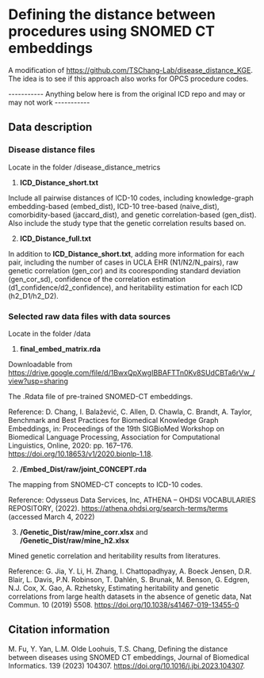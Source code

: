 # Defining the distance between procedures using SNOMED CT embeddings

A modification of https://github.com/TSChang-Lab/disease_distance_KGE. The idea is to see if this approach also works for OPCS procedure codes.

----------- Anything below here is from the original ICD repo and may or may not work -----------


## Data description
### Disease distance files
Locate in the folder /disease_distance_metrics

1. **ICD_Distance_short.txt**

Include all pairwise distances of ICD-10 codes, including knowledge-graph embedding-based (embed_dist), ICD-10 tree-based (naive_dist), comorbidity-based (jaccard_dist), and genetic correlation-based (gen_dist). Also include the study type that the genetic correlation results based on.

2. **ICD_Distance_full.txt**

In addition to **ICD_Distance_short.txt**, adding more information for each pair, including the number of cases in UCLA EHR (N1/N2/N_pairs), raw genetic correlation (gen_cor) and its cooresponding standard deviation (gen_cor_sd), confidence of the correlation estimation (d1_confidence/d2_confidence), and heritability estimation for each ICD (h2_D1/h2_D2).


### Selected raw data files with data sources
Locate in the folder /data

1. **final_embed_matrix.rda**

Downloadable from https://drive.google.com/file/d/1BwxQpXwgIBBAFTTn0Kv8SUdCBTa6rVw_/view?usp=sharing

The .Rdata file of pre-trained SNOMED-CT embeddings. 

Reference: D. Chang, I. Balažević, C. Allen, D. Chawla, C. Brandt, A. Taylor, Benchmark and Best Practices for Biomedical Knowledge Graph Embeddings, in: Proceedings of the 19th SIGBioMed Workshop on Biomedical Language Processing, Association for Computational Linguistics, Online, 2020: pp. 167–176. https://doi.org/10.18653/v1/2020.bionlp-1.18.

2. **/Embed_Dist/raw/joint_CONCEPT.rda**

The mapping from SNOMED-CT concepts to ICD-10 codes.

Reference: Odysseus Data Services, Inc, ATHENA – OHDSI VOCABULARIES REPOSITORY, (2022). https://athena.ohdsi.org/search-terms/terms (accessed March 4, 2022)

3. **/Genetic_Dist/raw/mine_corr.xlsx** and **/Genetic_Dist/raw/mine_h2.xlsx**

Mined genetic correlation and heritability results from literatures.

Reference: G. Jia, Y. Li, H. Zhang, I. Chattopadhyay, A. Boeck Jensen, D.R. Blair, L. Davis, P.N. Robinson, T. Dahlén, S. Brunak, M. Benson, G. Edgren, N.J. Cox, X. Gao, A. Rzhetsky, Estimating heritability and genetic correlations from large health datasets in the absence of genetic data, Nat Commun. 10 (2019) 5508. https://doi.org/10.1038/s41467-019-13455-0


## Citation information
M. Fu, Y. Yan, L.M. Olde Loohuis, T.S. Chang, Defining the distance between diseases using SNOMED CT embeddings, Journal of Biomedical Informatics. 139 (2023) 104307. https://doi.org/10.1016/j.jbi.2023.104307.

